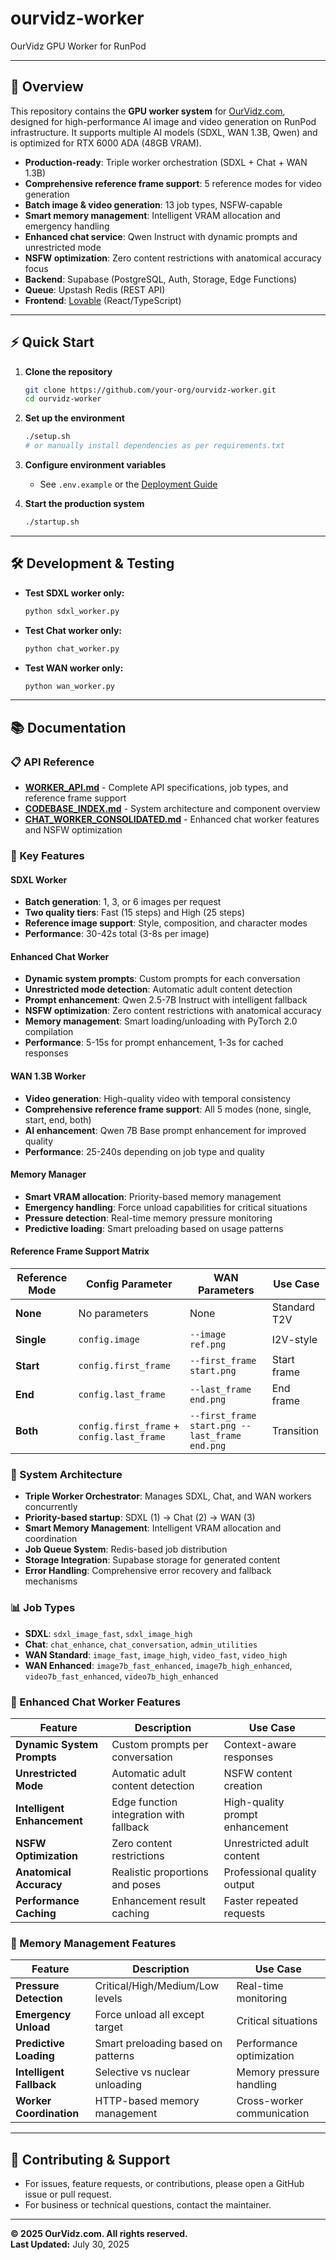 # ourvidz-worker

OurVidz GPU Worker for RunPod

---

## 🚀 Overview
This repository contains the **GPU worker system** for [OurVidz.com](https://ourvidz.lovable.app/), designed for high-performance AI image and video generation on RunPod infrastructure. It supports multiple AI models (SDXL, WAN 1.3B, Qwen) and is optimized for RTX 6000 ADA (48GB VRAM).

- **Production-ready**: Triple worker orchestration (SDXL + Chat + WAN 1.3B)
- **Comprehensive reference frame support**: 5 reference modes for video generation
- **Batch image & video generation**: 13 job types, NSFW-capable
- **Smart memory management**: Intelligent VRAM allocation and emergency handling
- **Enhanced chat service**: Qwen Instruct with dynamic prompts and unrestricted mode
- **NSFW optimization**: Zero content restrictions with anatomical accuracy focus
- **Backend**: Supabase (PostgreSQL, Auth, Storage, Edge Functions)
- **Queue**: Upstash Redis (REST API)
- **Frontend**: [Lovable](https://ourvidz.lovable.app/) (React/TypeScript)

---

## ⚡ Quick Start

1. **Clone the repository**
   ```bash
   git clone https://github.com/your-org/ourvidz-worker.git
   cd ourvidz-worker
   ```

2. **Set up the environment**
   ```bash
   ./setup.sh
   # or manually install dependencies as per requirements.txt
   ```

3. **Configure environment variables**
   - See `.env.example` or the [Deployment Guide](docs/DEPLOYMENT.md#🔑-environment-configuration)

4. **Start the production system**
   ```bash
   ./startup.sh
   ```

---

## 🛠️ Development & Testing
- **Test SDXL worker only:**
  ```bash
  python sdxl_worker.py
  ```
- **Test Chat worker only:**
  ```bash
  python chat_worker.py
  ```
- **Test WAN worker only:**
  ```bash
  python wan_worker.py
  ```

---

## 📚 Documentation

### **📋 API Reference**
- **[WORKER_API.md](./WORKER_API.md)** - Complete API specifications, job types, and reference frame support
- **[CODEBASE_INDEX.md](./CODEBASE_INDEX.md)** - System architecture and component overview
- **[CHAT_WORKER_CONSOLIDATED.md](./CHAT_WORKER_CONSOLIDATED.md)** - Enhanced chat worker features and NSFW optimization

### **🎯 Key Features**

#### **SDXL Worker**
- **Batch generation**: 1, 3, or 6 images per request
- **Two quality tiers**: Fast (15 steps) and High (25 steps)
- **Reference image support**: Style, composition, and character modes
- **Performance**: 30-42s total (3-8s per image)

#### **Enhanced Chat Worker**
- **Dynamic system prompts**: Custom prompts for each conversation
- **Unrestricted mode detection**: Automatic adult content detection
- **Prompt enhancement**: Qwen 2.5-7B Instruct with intelligent fallback
- **NSFW optimization**: Zero content restrictions with anatomical accuracy
- **Memory management**: Smart loading/unloading with PyTorch 2.0 compilation
- **Performance**: 5-15s for prompt enhancement, 1-3s for cached responses

#### **WAN 1.3B Worker**
- **Video generation**: High-quality video with temporal consistency
- **Comprehensive reference frame support**: All 5 modes (none, single, start, end, both)
- **AI enhancement**: Qwen 7B Base prompt enhancement for improved quality
- **Performance**: 25-240s depending on job type and quality

#### **Memory Manager**
- **Smart VRAM allocation**: Priority-based memory management
- **Emergency handling**: Force unload capabilities for critical situations
- **Pressure detection**: Real-time memory pressure monitoring
- **Predictive loading**: Smart preloading based on usage patterns

#### **Reference Frame Support Matrix**
| **Reference Mode** | **Config Parameter** | **WAN Parameters** | **Use Case** |
|-------------------|---------------------|-------------------|--------------|
| **None** | No parameters | None | Standard T2V |
| **Single** | `config.image` | `--image ref.png` | I2V-style |
| **Start** | `config.first_frame` | `--first_frame start.png` | Start frame |
| **End** | `config.last_frame` | `--last_frame end.png` | End frame |
| **Both** | `config.first_frame` + `config.last_frame` | `--first_frame start.png --last_frame end.png` | Transition |

### **🔧 System Architecture**
- **Triple Worker Orchestrator**: Manages SDXL, Chat, and WAN workers concurrently
- **Priority-based startup**: SDXL (1) → Chat (2) → WAN (3)
- **Smart Memory Management**: Intelligent VRAM allocation and coordination
- **Job Queue System**: Redis-based job distribution
- **Storage Integration**: Supabase storage for generated content
- **Error Handling**: Comprehensive error recovery and fallback mechanisms

### **📊 Job Types**
- **SDXL**: `sdxl_image_fast`, `sdxl_image_high`
- **Chat**: `chat_enhance`, `chat_conversation`, `admin_utilities`
- **WAN Standard**: `image_fast`, `image_high`, `video_fast`, `video_high`
- **WAN Enhanced**: `image7b_fast_enhanced`, `image7b_high_enhanced`, `video7b_fast_enhanced`, `video7b_high_enhanced`

### **🧠 Enhanced Chat Worker Features**
| **Feature** | **Description** | **Use Case** |
|-------------|----------------|--------------|
| **Dynamic System Prompts** | Custom prompts per conversation | Context-aware responses |
| **Unrestricted Mode** | Automatic adult content detection | NSFW content creation |
| **Intelligent Enhancement** | Edge function integration with fallback | High-quality prompt enhancement |
| **NSFW Optimization** | Zero content restrictions | Unrestricted adult content |
| **Anatomical Accuracy** | Realistic proportions and poses | Professional quality output |
| **Performance Caching** | Enhancement result caching | Faster repeated requests |

### **🧠 Memory Management Features**
| **Feature** | **Description** | **Use Case** |
|-------------|----------------|--------------|
| **Pressure Detection** | Critical/High/Medium/Low levels | Real-time monitoring |
| **Emergency Unload** | Force unload all except target | Critical situations |
| **Predictive Loading** | Smart preloading based on patterns | Performance optimization |
| **Intelligent Fallback** | Selective vs nuclear unloading | Memory pressure handling |
| **Worker Coordination** | HTTP-based memory management | Cross-worker communication |

---

## 🤝 Contributing & Support
- For issues, feature requests, or contributions, please open a GitHub issue or pull request.
- For business or technical questions, contact the maintainer.

---

**© 2025 OurVidz.com. All rights reserved.**  
**Last Updated:** July 30, 2025
